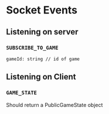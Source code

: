 # Socket Events

## Listening on server

### `SUBSCRIBE_TO_GAME`

```
gameId: string // id of game
```

## Listening on Client

### `GAME_STATE`

Should return a PublicGameState object
